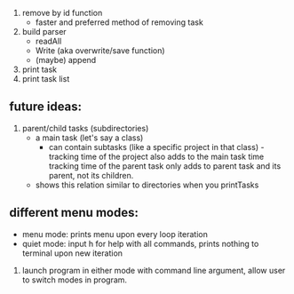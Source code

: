 <!-- 1. verify and improve init task and init list
    - malloc error handling for reliability -->
<!-- 1. cleanupData, cleanupList functions needed. Memory Leaks!!! -->
1. remove by id function
    - faster and preferred method of removing task
1. build parser
    - readAll
    - Write (aka overwrite/save function)
    - (maybe) append
2. print task
3. print task list


## future ideas: 
1. parent/child tasks (subdirectories)
	- a main task (let's say a class)
		- can contain subtasks (like a specific project in that class)
		-tracking time of the project also adds to the main task time
		tracking time of the parent task only adds to parent task and its parent, not its children. 
	- shows this relation similar to directories when you printTasks
	
	
## different menu modes:
- menu mode: prints menu upon every loop iteration
- quiet mode: input h for help with all commands, prints nothing to terminal upon new iteration
1. launch program in either mode with command line argument, allow user to switch modes in program. 
